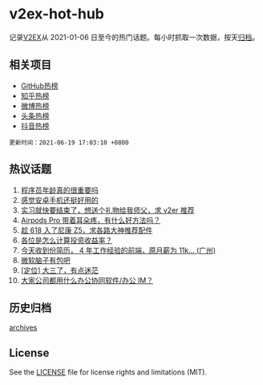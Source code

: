 # v2ex-hot-hub

 记录[V2EX](https://www.v2ex.com/)从 2021-01-06 日至今的热门话题。每小时抓取一次数据，按天[归档](archives)。
 
 ## 相关项目

- [GitHub热榜](https://github.com/snaildev/github-hot-hub)
- [知乎热榜](https://github.com/snaildev/zhihu-hot-hub)
- [微博热榜](https://github.com/snaildev/weibo-hot-hub)
- [头条热榜](https://github.com/snaildev/toutiao-hot-hub)
- [抖音热榜](https://github.com/snaildev/douyin-hot-hub)


 `更新时间：2021-06-19 17:03:10 +0800`

## 热议话题

1. [程序员年龄真的很重要吗](https://www.v2ex.com/t/784313)
1. [感觉安卓手机还挺好用的](https://www.v2ex.com/t/784357)
1. [实习就快要结束了，想送个礼物给我师父，求 v2er 推荐](https://www.v2ex.com/t/784314)
1. [Airpods Pro 带着耳朵疼，有什么好方法吗？](https://www.v2ex.com/t/784312)
1. [趁 618 入了尼康 Z5，求各路大神推荐配件](https://www.v2ex.com/t/784305)
1. [各位是怎么计算投资收益率？](https://www.v2ex.com/t/784346)
1. [今天收到份简历， 4 年工作经验的前端，原月薪为 11k... (广州)](https://www.v2ex.com/t/784389)
1. [微软脑子有包吧](https://www.v2ex.com/t/784425)
1. [[定位] 大三了，有点迷茫](https://www.v2ex.com/t/784307)
1. [大家公司都用什么办公协同软件/办公 IM？](https://www.v2ex.com/t/784370)

## 历史归档

[archives](archives)

## License

See the [LICENSE](LICENSE) file for license rights and limitations (MIT).
